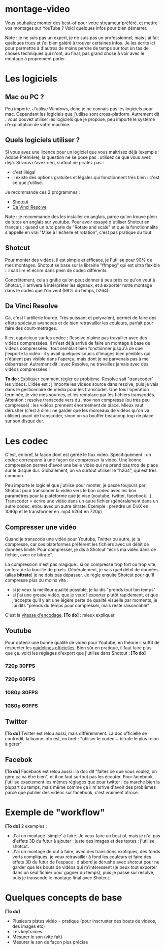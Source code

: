 # montage-video
Vous souhaitez monter des best-of pour votre streameur préféré, et mettre vos montages sur YouTube ? Voici quelques infos pour bien démarrer.

Note : je ne suis pas un expert, je ne suis pas un professionnel, mais j'ai fait quelques trucs et j'ai bien galéré à trouver certaines infos. 
Je les écrits ici pour permettre à d'autres de moins perdre de temps sur tout un tas de choses techniques qui n'ont, au final, pas grand chose à voir avec le montage à proprement parler.

# Les logiciels
## Mac ou PC ?
Peu importe. J'utilise Windows, donc je ne connais pas les logiciels pour mac.
Cependant les logiciels que j'utilise sont cross-platform.
Autrement dit : vous pouvez utiliser les logiciels que je propose, peu importe le système d'exploitation de votre machine.

## Quels logiciels utiliser ?
Si vous avez une licence pour un logiciel que vous maîtrisez déjà (exemple : Adobe Première), la question ne se pose pas : utilisez ce que vous avez déjà.
Si vous n'avez rien, surtout ne piratez pas : 
* c'est illégal
* il existe des options gratuites et légales qui fonctionnent très bien : c'est ce que j'utilise.

Je recommande ces 2 programmes : 
* [Shotcut](https://shotcut.org/download/)
* [Da Vinci Resolve](https://www.blackmagicdesign.com/fr/products/davinciresolve/)

Note : je recommande des les installer en anglais, parce qu'on trouve plein de tutos en anglais sur youtube.
Pour avoir essayé d'utiliser Shotcut en français : quand un tuto parle de "Rotate and scale" et que la fonctionnalité s'appelle en vrai "Mise à l'échelle et rotation", c'est pas pratique du tout.

## Shotcut
Pour monter des vidéos, il est simple et efficace, je l'utilise pour 90% de mes montages.
Shotcut se base sur la librairie "ffmpeg" qui est ultra flexible : il sait lire et écrire dans plein de codec différents.

Concrètement, cela signifie qu'on peut donner à peu près ce qu'on veut à Shotcut, il arrivera à intérpréter les signaux, et à exporter notre montage dans le codec que l'on veut (99% du temps, h264).

## Da Vinci Resolve
Ca, c'est l'artillerie lourde. Très puissant et polyvalent, permet de faire des effets spéciaux avancées et de bien retravailler les couleurs, parfait pour faire des court-métrages. 

Il est capricieux sur les codec : Resolve n'aime pas travailler avec des vidéos compressées.
Il m'est déjà arrivé de faire un montage à base de vidéos compressées : tout semblait bien fonctionner jusqu'à ce que j'exporte la vidéo : il y avait quelques soucis d'images bien pénibles qui n'étaient pas visible dans l'aperçu, mais dont je ne parvenais pas à me débarraser.
Autrement dit : avec Resolve, ne travaillez jamais avec des vidéos compressées !

**To do :** Expliquer comment régler ce problème. Resolve sait "transcoder" les vidéos. L'idée est : j'importe les vidéos source dans resolve, puis je vais dans le gestionnaire de média pour les transcoder. Une fois l'opération terminée, je vire mes sources, et les remplace par les fichiers transcodés. Attention : resolve transcode vers du .mov non compressé (ou très peu compressé) : les vidéos prennent énormément de place. Mieux vaut dérusher (c'est à dire : ne garder que les morceaux de vidéos qu'on va utiliser) avant de transcoder, sinon on va bouffer beaucoup trop de place sur son disque dur.

# Les codec
C'est, en bref, la façon dont est gérée le flux vidéo.
Spécifiquement : un codec correspond à une façon de compresser la vidéo.
Une bonne compression permet d'avoir une belle vidéo qui ne prend pas trop de place sur le disque dur.
Globalement, on va surtout utiliser le "h264", qui est très commun.

Peu importe le logiciel que j'utilise pour monter, je passe toujours par Shotcut pour transcoder la vidéo vers le bon codec avec les bon paramètres pour la plateforme que je vise (youtube, twitter, facebook...).
Transcoder = écrire une vidéo dans un autre fichier (généralement dans un autre codec, et/ou avec un autre bitrate. Exemple : prendre un DivX en 1080p et le transformer en .mp4 h264 en 720p)

## Compresser une vidéo
Quand je transcode une vidéo pour Youtube, Twitter ou autre, je la compresse, car ces plateformes préfèrent les fichiers avec un débit de données limité.
Pour compresser, je dis à Shotcut "écris ma vidéo dans ce fichier, avec ce bitrate".

La compression n'est pas magique : si on compresse trop fort ou trop vite, on fera de la bouillie de pixels. Généralement, je sais quel débit de données (alias **bitrate**) je ne dois pas dépasser. Je règle ensuite Shotcut pour qu'il compresse plus ou moins vite :
* si je veux la meilleur qualité possible, je lui dis "prends tout ton temps"
* si j'ai une grosse vidéo, que je veux l'exporter plutôt rapidement, et que j'accepte qu'il y ait une légère perte de qualité visuelle par moments, je lui dits "prends du temps pour compresser, mais reste raisonnable"

C'est la [vitesse d'encodage](https://trac.ffmpeg.org/wiki/Encode/H.264#a2.Chooseapresetandtune).
**\[To do\]** : mieux expliquer

## Youtube
Pour obtenir une bonne qualité de vidéo pour Youtube, en théorie il suffit de respecter les [guidelines officielles](https://support.google.com/youtube/answer/1722171?hl=fr).
Bien sûr en pratique, il faut faire plus que ça.
voici les réglages d'export que j'utilise dans Shotcut : **\[To do\]**

### 720p 30FPS
### 720p 60FPS
### 1080p 30FPS
### 1080p 60FPS

## Twitter
**\[To do\]**
Twitter est relou aussi, mais différemment. La doc officielle se contredit, la bonne info est, en bref : "utiliser le codec + bitrate le plus relou à gérer"

## Facebok
**\[To do\]**
Facebook est relou aussi : la doc dit "faites ce que vous voulez, on gère ça va être bien", et il ne faut surtout pas les écouter. Pour facebook, j'utilise exactement les mêmes réglages que pour twitter : ça marche bien la plupart du temps, mais même comme ça il m'arrive d'avoir des problèmes parce que publier des vidéos sur facebook, c'est vraiment atroce.

# Exemple de "workflow"
**\[To do\]**
2 exemples : 
* J'ai un montage 'simple' à faire. Je veux faire un best of, mais je n'ai pas d'effets 3D du futur à ajouter : juste des images et des textes : j'utilise shotcut.
* J'ai un montage de ouf à faire, avec des transitions exotiques, des fonds verts compliqués, je veux retravailler à fond les couleurs et faire des effets 3D du futur de l'espace : d'abord je dérushe avec shotcut pour ne garder que les bouts de vidéos qui m'intéressent (je peux tout exporter dans un seul fichier pour gagner du temps), puis je passe sur resolve, puis je transcode le montage final avec Shotcut.

# Quelques concepts de base
**\[To do\]**
* Plusieurs pistes vidéo = pratique (pour inscruster des bouts de vidéos, des images etc)
* Les keyframes
* Mesurer le son (vite fait)
* Mesurer le son de façon plus précise
